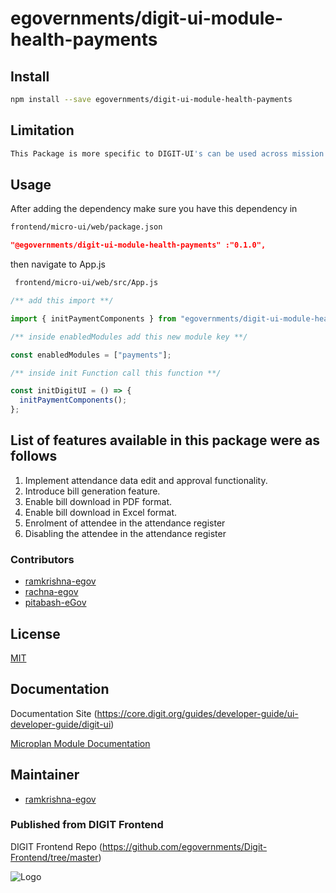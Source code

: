 # egovernments/digit-ui-module-health-payments

## Install

```bash
npm install --save egovernments/digit-ui-module-health-payments
```

## Limitation

```bash
This Package is more specific to DIGIT-UI's can be used across mission's
```

## Usage

After adding the dependency make sure you have this dependency in

```bash
frontend/micro-ui/web/package.json
```

```json
"@egovernments/digit-ui-module-health-payments" :"0.1.0",
```

then navigate to App.js

```bash
 frontend/micro-ui/web/src/App.js
```

```jsx
/** add this import **/

import { initPaymentComponents } from "egovernments/digit-ui-module-health-payments"

/** inside enabledModules add this new module key **/

const enabledModules = ["payments"];

/** inside init Function call this function **/

const initDigitUI = () => {
  initPaymentComponents();
};

```

## List of features available in this package were as follows

1. Implement attendance data edit and approval functionality.
2. Introduce bill generation feature.
3. Enable bill download in PDF format.
4. Enable bill download in Excel format.
5. Enrolment of attendee in the attendance register
6. Disabling the attendee in the attendance register


### Contributors

- [ramkrishna-egov](https://github.com/ramkrishna-egov)
- [rachna-egov](https://github.com/rachna-egov)
- [pitabash-eGov](https://github.com/pitabash-eGov)

## License

[MIT](https://choosealicense.com/licenses/mit/)

## Documentation

Documentation Site (https://core.digit.org/guides/developer-guide/ui-developer-guide/digit-ui)

[Microplan Module Documentation](https://docs.digit.org/public-health/v1.7/setup/configuration/ui-configuration)

## Maintainer

- [ramkrishna-egov](https://www.github.com/ramkrishna-egov)


### Published from DIGIT Frontend 
DIGIT Frontend Repo (https://github.com/egovernments/Digit-Frontend/tree/master)


![Logo](https://s3.ap-south-1.amazonaws.com/works-dev-asset/mseva-white-logo.png)

